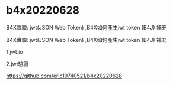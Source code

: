# b4x20220628
B4X實驗: jwt(JSON Web Token) ,B4X如何產生jwt token (B4J) 補充

B4X實驗: jwt(JSON Web Token) ,B4X如何產生jwt token (B4J) 補充

1.jwt.io



2.jwt驗證




https://github.com/eric19740521/b4x20220628
